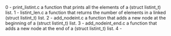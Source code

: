 0 - print_listint.c
	a function that prints all the elements of a (struct listint_t) list.
1 - listint_len.c
	a function that returns the number of elements in a linked (struct listint_t) list.
2 - add_nodeint.c
	a function that adds a new node at the beginning of a (struct listint_t) list.
3 - add_nodeint_end.c
	a function that adds a new node at the end of a (struct listint_t) list.
4 -
	

